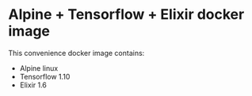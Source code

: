 # Alpine + Tensorflow + Elixir docker image

This convenience docker image contains:

- Alpine linux
- Tensorflow 1.10
- Elixir 1.6
